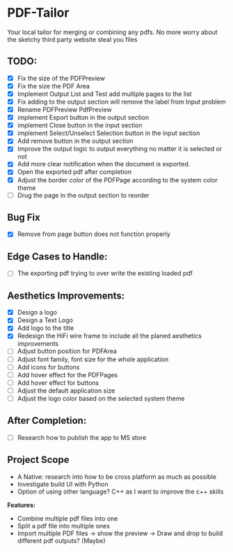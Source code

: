 # PDF-Tailor
Your local tailor for merging or combining any pdfs. No more worry about the sketchy third party website steal you files

## TODO:
- [x] Fix the size of the PDFPreview 
- [x] Fix the size the PDF Area
- [x] Implement Output List and Test add multiple pages to the list 
- [x] Fix adding to the output section will remove the label from Input problem
- [x] Rename PDFPreview PdfPreview
- [x] implement Export button in the output section
- [x] implement Close button in the input section
- [x] implement Select/Unselect Selection button in the input section
- [x] Add remove button in the output section
- [x] Improve the output logic to output everything no matter it is selected or not
- [x] Add more clear notification when the document is exported. 
- [x] Open the exported pdf after completion
- [x] Adjust the border color of the PDFPage according to the system color theme
- [ ] Drug the page in the output section to reorder

## Bug Fix
- [x] Remove from page button does not function properly 

## Edge Cases to Handle:
- [ ] The exporting pdf trying to over write the existing loaded pdf


## Aesthetics Improvements:
- [x] Design a logo 
- [x] Design a Text Logo
- [x] Add logo to the title
- [x] Redesign the HiFi wire frame to include all the planed aesthetics improvements 
- [ ] Adjust button position for PDFArea
- [ ] Adjust font family, font size for the whole application
- [ ] Add icons for buttons
- [ ] Add hover effect for the PDFPages
- [ ] Add hover effect for buttons
- [ ] Adjust the default application size
- [ ] Adjust the logo color based on the selected system theme

## After Completion:
- [ ] Research how to publish the app to MS store

## Project Scope
 - A Native: research into how to be cross platform as much as possible
 - Investigate build UI with Python
 - Option of using other language? C++ as I want to improve the c++ skills

**Features:**
 - Combine multiple pdf files into one
 - Split a pdf file into multiple ones
 - Import multiple PDF files -> show the preview -> Draw and drop to build different pdf outputs? (Maybe) 